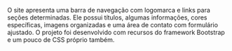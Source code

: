 O site apresenta uma barra de navegação com logomarca e links para seções determinadas. Ele possui títulos, algumas informações, cores específicas, imagens organizadas e uma área de contato com formulário ajustado. O projeto foi desenvolvido com recursos do framework Bootstrap e um pouco de CSS próprio também.
